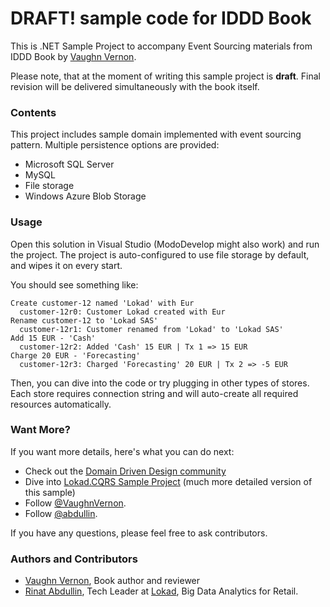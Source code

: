 DRAFT! sample code for IDDD Book 
================================


This is .NET Sample Project to accompany Event Sourcing materials 
from IDDD Book by [Vaughn Vernon](http://vaughnvernon.co/).

Please note, that at the moment of writing this sample project is **draft**. 
Final revision will be delivered simultaneously with the book itself.

### Contents

This project includes sample domain implemented with event sourcing pattern. 
Multiple persistence options are provided:

* Microsoft SQL Server
* MySQL
* File storage
* Windows Azure Blob Storage

### Usage

Open this solution in Visual Studio (ModoDevelop might also work) and
run the project. The project is auto-configured to use file storage by default,
and wipes it on every start.

You should see something like:

```
Create customer-12 named 'Lokad' with Eur
  customer-12r0: Customer Lokad created with Eur
Rename customer-12 to 'Lokad SAS'
  customer-12r1: Customer renamed from 'Lokad' to 'Lokad SAS'
Add 15 EUR - 'Cash'
  customer-12r2: Added 'Cash' 15 EUR | Tx 1 => 15 EUR
Charge 20 EUR - 'Forecasting'
  customer-12r3: Charged 'Forecasting' 20 EUR | Tx 2 => -5 EUR
```

Then, you can dive into the code or try plugging in other types of stores.
Each store requires connection string and will auto-create all required resources
automatically.

### Want More?

If you want more details, here's what you can do next:

* Check out the [Domain Driven Design community](http://dddcommunity.org/)
* Dive into [Lokad.CQRS Sample Project](http://lokad.github.com/lokad-cqrs/) (much more detailed version of this sample)
* Follow [@VaughnVernon](https://twitter.com/#!/VaughnVernon).
* Follow [@abdullin](https://twitter.com/#!/abdullin).

If you have any questions, please feel free to ask contributors.

### Authors and Contributors

* [Vaughn Vernon](http://vaughnvernon.co/), Book author and reviewer
* [Rinat Abdullin](http://abdullin.com), Tech Leader at [Lokad](http://www.lokad.com/), Big Data Analytics for Retail.